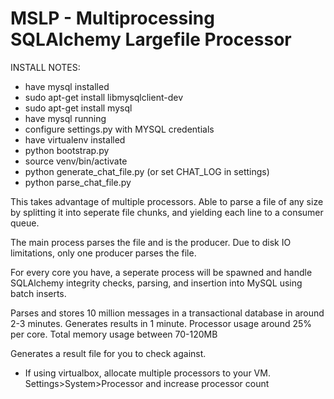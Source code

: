 # MSLP - Multiprocessing SQLAlchemy Largefile Processor
INSTALL NOTES:

- have mysql installed
- sudo apt-get install libmysqlclient-dev
- sudo apt-get install mysql
- have mysql running
- configure settings.py with MYSQL credentials
- have virtualenv installed
- python bootstrap.py
- source venv/bin/activate 
- python generate_chat_file.py (or set CHAT_LOG in settings)
- python parse_chat_file.py

This takes advantage of multiple processors. Able to parse a file of any size by splitting it into seperate file chunks, and yielding each line to a consumer queue.

The main process parses the file and is the producer. Due to disk IO limitations, only one producer parses the file. 

For every core you have, a seperate process will be spawned and handle SQLAlchemy integrity checks, parsing, and insertion into MySQL using batch inserts.

Parses and stores 10 million messages in a transactional database in around 2-3 minutes. Generates results in 1 minute. Processor usage around 25% per core. Total memory usage between 70-120MB 

Generates a result file for you to check against.

- If using virtualbox, allocate multiple processors to your VM. Settings>System>Processor and increase processor count
